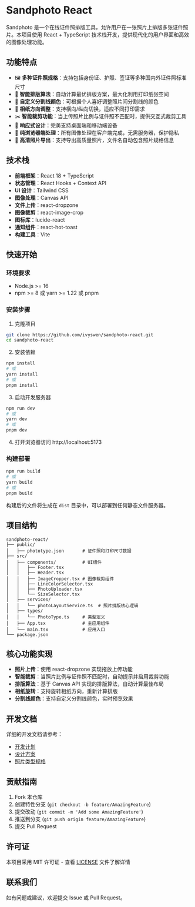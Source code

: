 # Sandphoto React

Sandphoto 是一个在线证件照排版工具，允许用户在一张照片上排版多张证件照片。本项目使用 React + TypeScript 技术栈开发，提供现代化的用户界面和高效的图像处理功能。

## 功能特点

- 🖼️ **多种证件照规格**：支持包括身份证、护照、签证等多种国内外证件照标准尺寸
- 📏 **智能排版算法**：自动计算最优排版方案，最大化利用打印纸张空间
- 🎨 **自定义分割线颜色**：可根据个人喜好调整照片间分割线的颜色
- 🔄 **相纸方向调整**：支持横向/纵向切换，适应不同打印需求
- ✂️ **智能裁剪功能**：当上传照片比例与证件照不匹配时，提供交互式裁剪工具
- 📱 **响应式设计**：完美支持桌面端和移动端设备
- 🚀 **纯浏览器端处理**：所有图像处理在客户端完成，无需服务器，保护隐私
- 💾 **高清照片导出**：支持导出高质量照片，文件名自动包含照片规格信息

## 技术栈

- **前端框架**：React 18 + TypeScript
- **状态管理**：React Hooks + Context API
- **UI 设计**：Tailwind CSS
- **图像处理**：Canvas API
- **文件上传**：react-dropzone
- **图像裁剪**：react-image-crop
- **图标库**：lucide-react
- **通知组件**：react-hot-toast
- **构建工具**：Vite

## 快速开始

### 环境要求

- Node.js >= 16
- npm >= 8 或 yarn >= 1.22 或 pnpm

### 安装步骤

1. 克隆项目
```bash
git clone https://github.com/ivyswen/sandphoto-react.git
cd sandphoto-react
```

2. 安装依赖
```bash
npm install
# 或
yarn install
# 或
pnpm install
```

3. 启动开发服务器
```bash
npm run dev
# 或
yarn dev
# 或
pnpm dev
```

4. 打开浏览器访问 http://localhost:5173

### 构建部署

```bash
npm run build
# 或
yarn build
# 或
pnpm build
```

构建后的文件将生成在 `dist` 目录中，可以部署到任何静态文件服务器。

## 项目结构

```
sandphoto-react/
├── public/
│   ├── phototype.json       # 证件照和打印尺寸数据
├── src/
│   ├── components/          # UI组件
│   │   ├── Footer.tsx
│   │   ├── Header.tsx
│   │   ├── ImageCropper.tsx # 图像裁剪组件
│   │   ├── LineColorSelector.tsx
│   │   ├── PhotoUploader.tsx
│   │   └── SizeSelector.tsx
│   ├── services/
│   │   └── photoLayoutService.ts  # 照片排版核心逻辑
│   ├── types/
│   │   └── PhotoType.ts     # 类型定义
│   ├── App.tsx              # 主应用组件
│   └── main.tsx             # 应用入口
└── package.json
```

## 核心功能实现

- **照片上传**：使用 react-dropzone 实现拖放上传功能
- **智能裁剪**：当照片比例与证件照不匹配时，自动提示并启用裁剪功能
- **排版算法**：基于 Canvas API 实现的排版算法，自动计算最佳布局
- **相纸旋转**：支持旋转相纸方向，重新计算排版
- **分割线颜色**：支持自定义分割线颜色，实时预览效果

## 开发文档

详细的开发文档请参考：

- [开发计划](docs/development-plan.md)
- [设计方案](docs/plan.md)
- [照片类型规格](docs/photoTypes.md)

## 贡献指南

1. Fork 本仓库
2. 创建特性分支 (`git checkout -b feature/AmazingFeature`)
3. 提交改动 (`git commit -m 'Add some AmazingFeature'`)
4. 推送到分支 (`git push origin feature/AmazingFeature`)
5. 提交 Pull Request

## 许可证

本项目采用 MIT 许可证 - 查看 [LICENSE](LICENSE) 文件了解详情

## 联系我们

如有问题或建议，欢迎提交 Issue 或 Pull Request。
